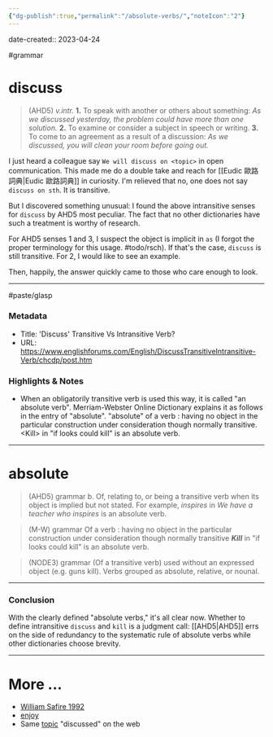 ```yaml
---
{"dg-publish":true,"permalink":"/absolute-verbs/","noteIcon":"2"}
---
```


date-created:: 2023-04-24

#grammar 
# discuss
>(AHD5) _v.intr._
**1.** To speak with another or others about something: _As we discussed yesterday, the problem could have more than one solution._
**2.** To examine or consider a subject in speech or writing.
**3.** To come to an agreement as a result of a discussion: _As we discussed, you will clean your room before going out._

I just heard a colleague say `We will discuss on <topic>` in open communication. This made me do a double take and reach for [[Eudic 歐路詞典\|Eudic 歐路詞典]] in curiosity. I'm relieved that no, one does not say `discuss on sth`. It is transitive.

But I discovered something unusual: I found the above intransitive senses for `discuss` by AHD5 most peculiar. The fact that no other dictionaries have such a treatment is worthy of research.

For AHD5 senses 1 and 3, I suspect the object is implicit in `as` (I forgot the proper terminology for this usage. #todo/rsch). If that's the case, `discuss` is still transitive. For 2, I would like to see an example.

Then, happily, the answer quickly came to those who care enough to look. 

---
#paste/glasp
### Metadata
- Title:  'Discuss' Transitive Vs Intransitive Verb?
- URL: https://www.englishforums.com/English/DiscussTransitiveIntransitive-Verb/chcdp/post.htm
### Highlights & Notes
- When an obligatorily transitive verb is used this way, it is called "an absolute verb". Merriam-Webster Online Dictionary explains it as follows in the entry of "absolute".  "absolute" of a verb : having no object in the particular construction under consideration though normally transitive. \<Kill\> in "if looks could kill" is an absolute verb.
---
# absolute
>(AHD5) grammar
 b. Of, relating to, or being a transitive verb when its object is implied but not stated. For example, _inspires_ in _We have a teacher who inspires_ is an absolute verb.

>(M-W) grammar
 Of a verb : having no object in the particular construction under consideration though normally transitive
 **_Kill_** in "if looks could kill" is an absolute verb.

>(NODE3) grammar
 (Of a transitive verb) used without an expressed object (e.g. guns kill).
 Verbs grouped as absolute, relative, or nounal.

---
### Conclusion

With the clearly defined "absolute verbs," it's all clear now. Whether to define intransitive `discuss` and `kill` is a judgment call: [[AHD5\|AHD5]] errs on the side of redundancy to the systematic rule of absolute verbs while other dictionaries choose brevity.

---
# More ...

- [William Safire 1992](https://www.nytimes.com/1992/05/24/magazine/on-language-enjoy.html)
- [enjoy](https://english.stackexchange.com/questions/202321/enjoy-enjoy-what)
- Same [topic](https://www.englishforums.com/English/DiscussTransitiveIntransitive-Verb/chcdp/post.htm) "discussed" on the web